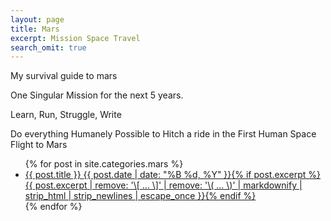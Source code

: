 ```yaml
---
layout: page
title: Mars
excerpt: Mission Space Travel
search_omit: true
---
```


My survival guide to mars

One Singular Mission for the next 5 years.

Learn, Run, Struggle, Write

Do everything Humanely Possible to Hitch a ride in the First Human Space Flight to Mars

<ul class="post-list">
{% for post in site.categories.mars %}
  <li><article><a href="{{ site.url }}{{ post.url }}">{{ post.title }} <span class="entry-date"><time datetime="{{ post.date | date_to_xmlschema }}">{{ post.date | date: "%B %d, %Y" }}</time></span>{% if post.excerpt %} <span class="excerpt">{{ post.excerpt | remove: '\[ ... \]' | remove: '\( ... \)' | markdownify | strip_html | strip_newlines | escape_once }}</span>{% endif %}</a></article></li>
{% endfor %}
</ul>
